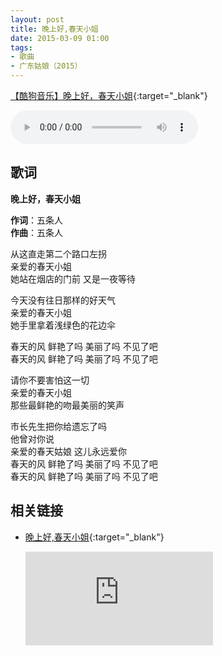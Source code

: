```yaml
---
layout: post
title: 晚上好,春天小姐
date: 2015-03-09 01:00
tags:
- 歌曲
- 广东姑娘（2015）
---
```


[【酷狗音乐】晚上好，春天小姐](https://www.kugou.com/song/#hash=F08F978BFD3333331F66C14A3F5769CB&album_id=977483){:target="_blank"}

<audio controls  loop  src="https://onedrive.gimhoy.com/1drv/aHR0cHM6Ly8xZHJ2Lm1zL3UvcyFBbXVjeFU4NF9vc3NoQ1A2SWttRGFQU2Q4Rkdi.wav">
您的浏览器不支持 audio 标签。
</audio>

## 歌词

**晚上好，春天小姐**

**作词**：五条人  
**作曲**：五条人

从这直走第二个路口左拐  
亲爱的春天小姐  
她站在烟店的门前 又是一夜等待

今天没有往日那样的好天气  
亲爱的春天小姐  
她手里拿着浅绿色的花边伞

春天的风 鲜艳了吗 美丽了吗 不见了吧  
春天的风 鲜艳了吗 美丽了吗 不见了吧

请你不要害怕这一切  
亲爱的春天小姐  
那些最鲜艳的吻最美丽的笑声

市长先生把你给遗忘了吗  
他曾对你说  
亲爱的春天姑娘 这儿永远爱你  
春天的风 鲜艳了吗 美丽了吗 不见了吧  
春天的风 鲜艳了吗 美丽了吗 不见了吧

## 相关链接

- [晚上好,春天小姐](https://v.youku.com/v_show/id_XMTM2MzY2MTc5Ng==.html?spm=a2h0c.8166622.PhoneSokuUgc_2.dtitle){:target="_blank"}

  <div class="iframe-container"><iframe class="responsive-iframe" src='https://player.youku.com/embed/XMTM2MzY2MTc5Ng==' frameborder="no" allowfullscreen="true"></iframe></div>
  